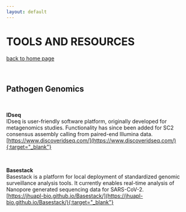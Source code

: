 ```yaml
---
layout: default
---
```


# TOOLS AND RESOURCES

[back to home page](./)

<div class="paragraph"><p><br>
</p></div>

## Pathogen Genomics

<div class="paragraph"><p><br>
</p></div>

**IDseq** <br>
IDseq is user-friendly software platform, originally developed for metagenomics studies. Functionality has since been added for SC2 consensus assembly calling from paired-end Illumina data. <br>
[https://www.discoveridseq.com/](https://www.discoveridseq.com/){:target="_blank"}

<div class="paragraph"><p><br>
</p></div>

**Basestack** <br>
Basestack is a platform for local deployment of standardized genomic surveillance analysis tools. It currently enables real-time analysis of Nanopore generated sequencing data for SARS-CoV-2. <br>
[https://jhuapl-bio.github.io/Basestack/](https://jhuapl-bio.github.io/Basestack/){:target="_blank"}

